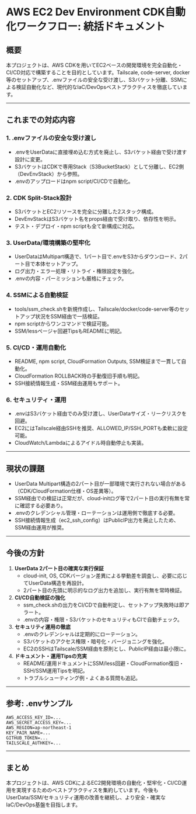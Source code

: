 # AWS EC2 Dev Environment CDK自動化ワークフロー: 統括ドキュメント

## 概要

本プロジェクトは、AWS CDKを用いてEC2ベースの開発環境を完全自動化・CI/CD対応で構築することを目的としています。Tailscale, code-server, docker等のセットアップ、.envファイルの安全な受け渡し、S3バケット分離、SSMによる検証自動化など、現代的なIaC/DevOpsベストプラクティスを徹底しています。

---

## これまでの対応内容

### 1. .envファイルの安全な受け渡し

- .envをUserDataに直接埋め込む方式を廃止し、S3バケット経由で受け渡す設計に変更。
- S3バケットはCDKで専用Stack（S3BucketStack）として分離し、EC2側（DevEnvStack）から参照。
- .envのアップロードはnpm script/CI/CDで自動化。

### 2. CDK Split-Stack設計

- S3バケットとEC2リソースを完全に分離した2スタック構成。
- DevEnvStackはS3バケット名をprops経由で受け取り、依存性を明示。
- テスト・デプロイ・npm scriptも全て新構成に対応。

### 3. UserData/環境構築の堅牢化

- UserDataはMultipart構造で、1パート目で.envをS3からダウンロード、2パート目で本体セットアップ。
- ログ出力・エラー処理・リトライ・権限設定を強化。
- .envの内容・パーミッションも厳格にチェック。

### 4. SSMによる自動検証

- tools/ssm_check.shを新規作成し、Tailscale/docker/code-server等のセットアップ状況をSSM経由で一括検証。
- npm scriptからワンコマンドで検証可能。
- SSM/lessページャ回避TipsもREADMEに明記。

### 5. CI/CD・運用自動化

- README, npm script, CloudFormation Outputs, SSM検証まで一貫して自動化。
- CloudFormation ROLLBACK時の手動復旧手順も明記。
- SSH接続情報生成・SSM経由運用もサポート。

### 6. セキュリティ・運用

- .envはS3バケット経由でのみ受け渡し、UserDataサイズ・リークリスクを回避。
- EC2にはTailscale経由SSHを推奨、ALLOWED_IP/SSH_PORTも柔軟に設定可能。
- CloudWatch/Lambdaによるアイドル時自動停止も実装。

---

## 現状の課題

- UserData Multipart構造の2パート目が一部環境で実行されない場合がある（CDK/CloudFormation仕様・OS差異等）。
- SSM経由での検証は正常だが、cloud-initログ等で2パート目の実行有無を常に確認する必要あり。
- .envのクレデンシャル管理・ローテーションは運用側で徹底する必要。
- SSH接続情報生成（ec2_ssh_config）はPublicIP出力を廃止したため、SSM経由運用が推奨。

---

## 今後の方針

1. **UserData 2パート目の確実な実行保証**
   - cloud-init, OS, CDKバージョン差異による挙動差を調査し、必要に応じてUserData構造を再設計。
   - 2パート目の先頭に明示的なログ出力を追加し、実行有無を常時検証。
2. **CI/CD自動検証の強化**
   - ssm_check.shの出力をCI/CDで自動判定し、セットアップ失敗時は即アラート。
   - .envの内容・権限・S3バケットのセキュリティもCIで自動チェック。
3. **セキュリティ運用の徹底**
   - .envのクレデンシャルは定期的にローテーション。
   - S3バケットのアクセス権限・暗号化・バージョニングを強化。
   - EC2のSSHはTailscale/SSM経由を原則とし、PublicIP経由は最小限に。
4. **ドキュメント・運用Tipsの充実**
   - README/運用ドキュメントにSSM/less回避・CloudFormation復旧・SSH/SSM運用Tipsを明記。
   - トラブルシューティング例・よくある質問も追記。

---

## 参考: .envサンプル

```
AWS_ACCESS_KEY_ID=...
AWS_SECRET_ACCESS_KEY=...
AWS_REGION=ap-northeast-1
KEY_PAIR_NAME=...
GITHUB_TOKEN=...
TAILSCALE_AUTHKEY=...
```

---

## まとめ

本プロジェクトは、AWS CDKによるEC2開発環境の自動化・堅牢化・CI/CD運用を実現するためのベストプラクティスを集約しています。今後もUserData/SSM/セキュリティ運用の改善を継続し、より安全・確実なIaC/DevOps基盤を目指します。
